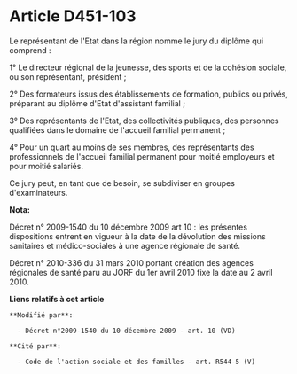 # Article D451-103

Le représentant de l'Etat dans la région nomme le jury du diplôme qui comprend : 

1° Le directeur régional de la jeunesse, des sports et de la cohésion sociale, ou son représentant, président ; 

2° Des formateurs issus des établissements de formation, publics ou privés, préparant au diplôme d'Etat d'assistant
familial ; 

3° Des représentants de l'Etat, des collectivités publiques, des personnes qualifiées dans le domaine de l'accueil familial
permanent ; 

4° Pour un quart au moins de ses membres, des représentants des professionnels de l'accueil familial permanent pour moitié
employeurs et pour moitié salariés. 

Ce jury peut, en tant que de besoin, se subdiviser en groupes d'examinateurs.

**Nota:**

Décret n° 2009-1540 du 10 décembre 2009 art 10 : les présentes dispositions entrent en vigueur à la date de la dévolution des
missions sanitaires et médico-sociales à une agence régionale de santé. 

Décret n° 2010-336 du 31 mars 2010 portant création des agences régionales de santé paru au JORF du 1er avril 2010 fixe la
date au 2   avril 2010.

**Liens relatifs à cet article**

	**Modifié par**:

	  - Décret n°2009-1540 du 10 décembre 2009 - art. 10 (VD)

	**Cité par**:

	  - Code de l'action sociale et des familles - art. R544-5 (V)

